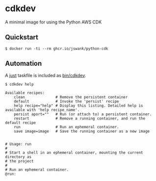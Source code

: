 # cdkdev

A minimal image for using the Python AWS CDK

## Quickstart

```console
$ docker run -ti --rm ghcr.io/jswank/python-cdk
```

## Automation

A [just](https://github.com/casey/just) taskfile is included as [bin/cdkdev](bin/cdkdev). 

```console
$ cdkdev help

Available recipes:
    clean              # Remove the persistent container
    default            # Invoke the 'persist' recipe
    help recipe="help" # Display this listing. Detailed help is available with 'help recipe_name'.
    persist aport=""   # Run (or attach to) a persistent container.
    restart            # Remove a running container, and run the default recipe
    run                # Run an ephemeral container.
    save image=image   # Save the running container as a new image


# Usage: run
#
# Start a shell in an ephemeral container, mounting the current directory as
# the project
#
# Run an ephemeral container.
@run:
```
